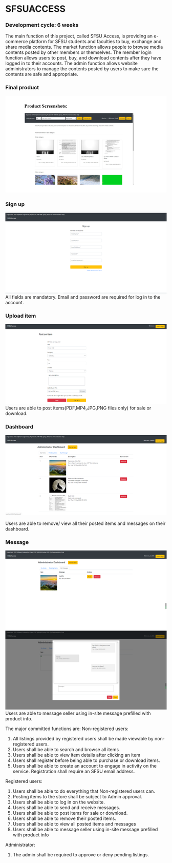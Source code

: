 # SFSUACCESS
### Development cycle: 6 weeks
The main function of this project, called SFSU Access, is providing an e-commerce platform for SFSU students and faculties to buy, exchange and share media contents. The market function allows people to browse media contents posted by other members or themselves. The member login function allows users to post, buy, and download contents after they have logged in to their accounts. The admin function allows website administrators to manage the contents posted by users to make sure the contents are safe and appropriate.
### Final product 
![](screenshot/00.png)

### Sign up  
![](screenshot/signup.png)
All fields are mandatory. Email and password are required for log in to the account.

### Upload item  
![](screenshot/upload.png)
 Users are able to post items(PDF,MP4,JPG,PNG files only) for sale or download.

### Dashboard 
![](screenshot/dashboard.png)

Users are able to remove/ view all their posted items and messages on their dashboard.

### Message
![](screenshot/message.png)
![](screenshot/message_box.png)
Users are able to message seller using in-site message prefilled with product info.


The major committed functions are:
Non-registered users:
1. All listings provided by registered users shall be made viewable by non-registered users.
2. Users shall be able to search and browse all items
3. Users shall be able to view item details after clicking an item
4. Users shall register before being able to purchase or download items.
5. Users shall be able to create an account to engage in activity on the service. Registration shall require an SFSU email address.

Registered users:
1. Users shall be able to do everything that Non-registered users can.
2. Posting items to the store shall be subject to Admin approval.
3. Users shall be able to log in on the website.
4. Users shall be able to send and receive messages.
5. Users shall be able to post items for sale or download.
6. Users shall be able to remove their posted items.
7. Users shall be able to view all posted items and messages
8. Users shall be able to message seller using in-site message prefilled with product info

Administrator:
1. The admin shall be required to approve or deny pending listings.

